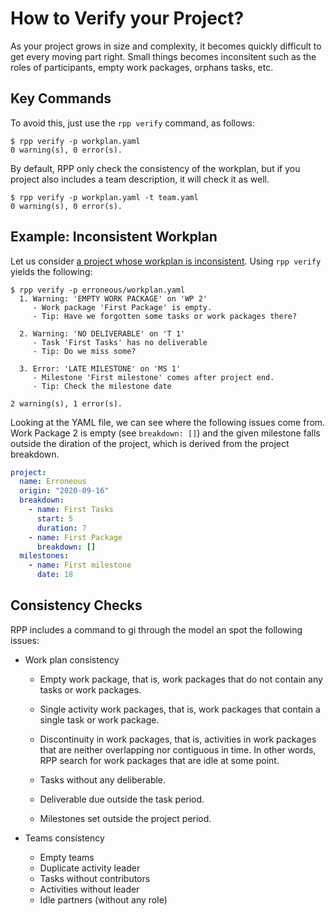 # How to Verify your Project?

As your project grows in size and complexity, it becomes quickly
difficult to get every moving part right. Small things becomes
inconsitent such as the roles of participants, empty work packages,
orphans tasks, etc.

## Key Commands
To avoid this, just use the `rpp verify` command, as follows:

```shell-session
$ rpp verify -p workplan.yaml
0 warning(s), 0 error(s).
```

By default, RPP only check the consistency of the workplan, but if you
project also includes a team description, it will check it as well.

```shell-session
$ rpp verify -p workplan.yaml -t team.yaml
0 warning(s), 0 error(s).
```

## Example: Inconsistent Workplan
Let us consider [a project whose workplan is inconsistent](). Using
`rpp verify` yields the following:

```shell-session
$ rpp verify -p erroneous/workplan.yaml
  1. Warning: 'EMPTY WORK PACKAGE' on 'WP 2'
     - Work package 'First Package' is empty.
     - Tip: Have we forgotten some tasks or work packages there?

  2. Warning: 'NO DELIVERABLE' on 'T 1'
     - Task 'First Tasks' has no deliverable
     - Tip: Do we miss some?

  3. Error: 'LATE MILESTONE' on 'MS 1'
     - Milestone 'First milestone' comes after project end.
     - Tip: Check the milestone date

2 warning(s), 1 error(s).
```

Looking at the YAML file, we can see where the following issues come
from. Work Package 2 is empty (see `breakdown: []`) and the given
milestone falls outside the diration of the project, which is derived
from the project breakdown.

```yaml {highlight: [9, 12]}
project:
  name: Erroneous
  origin: "2020-09-16"
  breakdown:
    - name: First Tasks
      start: 5
      duration: 7
    - name: First Package
      breakdown: []
  milestones:
    - name: First milestone
      date: 18
```

## Consistency Checks

RPP includes a command to gi through the model an spot the following
issues:

-   Work plan consistency

    -   Empty work package, that is, work packages that do not contain
        any tasks or work packages.

    -   Single activity work packages, that is, work packages that
        contain a single task or work package.

    -   Discontinuity in work packages, that is, activities in work
        packages that are neither overlapping nor contiguous in
        time. In other words, RPP search for work packages that are
        idle at some point.

    -   Tasks without any deliberable.

    -   Deliverable due outside the task period.

    -   Milestones set outside the project period.

-   Teams consistency

    -   Empty teams
    -   Duplicate activity leader
    -   Tasks without contributors
    -   Activities without leader
    -   Idle partners (without any role)
